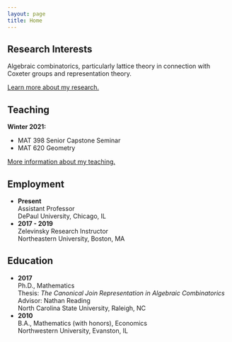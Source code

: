 ```yaml
---
layout: page
title: Home
---
```


## Research Interests

Algebraic combinatorics, particularly lattice theory in connection with Coxeter groups and representation theory.

[Learn more about my research.](/research/)

## Teaching

**Winter 2021:** 
- MAT 398 Senior Capstone Seminar
- MAT 620 Geometry

[More information about my teaching.](/teaching/)

## Employment

- **Present**  
Assistant Professor  
DePaul University, Chicago, IL
- **2017 - 2019**  
Zelevinsky Research Instructor  
Northeastern University, Boston, MA

## Education

- **2017**  
Ph.D., Mathematics  
Thesis: *The Canonical Join Representation in Algebraic Combinatorics*  
Advisor: Nathan Reading  
North Carolina State University, Raleigh, NC
- **2010**  
B.A., Mathematics (with honors), Economics  
Northwestern University, Evanston, IL
